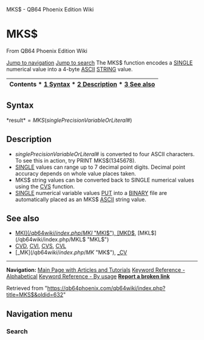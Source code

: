 


MKS$ - QB64 Phoenix Edition Wiki








# MKS$



From QB64 Phoenix Edition Wiki



[Jump to navigation](#mw-head)
[Jump to search](#searchInput)
The MKS$ function encodes a [SINGLE](/qb64wiki/index.php/SINGLE "SINGLE") numerical value into a 4-byte [ASCII](/qb64wiki/index.php/ASCII "ASCII") [STRING](/qb64wiki/index.php/STRING "STRING") value.


  






| Contents * [1 Syntax](#Syntax) * [2 Description](#Description) * [3 See also](#See_also) |
| --- |


## Syntax


*result$* = MKS$(*singlePrecisionVariableOrLiteral#*)
  




## Description


* *singlePrecisionVariableOrLiteral#* is converted to four ASCII characters. To see this in action, try PRINT MKS$(1345678).
* [SINGLE](/qb64wiki/index.php/SINGLE "SINGLE") values can range up to 7 decimal point digits. Decimal point accuracy depends on whole value places taken.
* MKS$ string values can be converted back to SINGLE numerical values using the [CVS](/qb64wiki/index.php/CVS "CVS") function.
* [SINGLE](/qb64wiki/index.php/SINGLE "SINGLE") numerical variable values [PUT](/qb64wiki/index.php/PUT "PUT") into a [BINARY](/qb64wiki/index.php/BINARY "BINARY") file are automatically placed as an MKS$ [ASCII](/qb64wiki/index.php/ASCII "ASCII") string value.


  




## See also


* [MKI$](/qb64wiki/index.php/MKI$ "MKI$"), [MKD$](/qb64wiki/index.php/MKD$ "MKD$"), [MKL$](/qb64wiki/index.php/MKL$ "MKL$")
* [CVD](/qb64wiki/index.php/CVD "CVD"), [CVI](/qb64wiki/index.php/CVI "CVI"), [CVS](/qb64wiki/index.php/CVS "CVS"), [CVL](/qb64wiki/index.php/CVL "CVL")
* [\_MK$](/qb64wiki/index.php/MK$ "MK$"), [\_CV](/qb64wiki/index.php/CV "CV")


  






---


**Navigation:**
[Main Page with Articles and Tutorials](/qb64wiki/index.php/Main_Page "Main Page")
[Keyword Reference - Alphabetical](/qb64wiki/index.php/Keyword_Reference_-_Alphabetical "Keyword Reference - Alphabetical")
[Keyword Reference - By usage](/qb64wiki/index.php/Keyword_Reference_-_By_usage "Keyword Reference - By usage")
**[Report a broken link](https://qb64phoenix.com/forum/showthread.php?tid=2800)**  





Retrieved from "<https://qb64phoenix.com/qb64wiki/index.php?title=MKS$&oldid=632>"




## Navigation menu








### Search





















